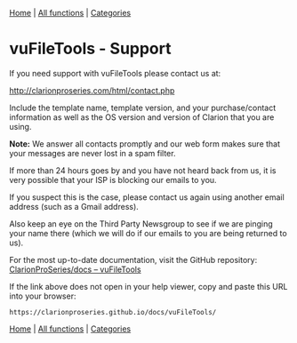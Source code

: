 [Home](../index.md) | [All functions](functions/index.md) | [Categories](categories/index.md)


# vuFileTools - Support

If you need support with vuFileTools please contact us at:   

<a href="http://clarionproseries.com/html/contact.php" target="_blank" rel="noopener">
http://clarionproseries.com/html/contact.php
</a>

Include the template name, template version, and your purchase/contact information as well as the OS version and version of Clarion that you are using.

**Note:** We answer all contacts promptly and our web form makes sure that your messages are never lost in a spam filter.  

If more than 24 hours goes by and you have not heard back from us, it is very possible that your ISP is blocking our emails to you.

If you suspect this is the case, please contact us again using another email address (such as a Gmail address).  

Also keep an eye on the Third Party Newsgroup to see if we are pinging your name there (which we will do if our emails to you are being returned to us).

For the most up-to-date documentation, visit the GitHub repository:  
[ClarionProSeries/docs – vuFileTools](https://clarionproseries.github.io/docs/vuFileTools/)

If the link above does not open in your help viewer, copy and paste this URL into your browser:
```
https://clarionproseries.github.io/docs/vuFileTools/
```

[Home](../index.md) | [All functions](functions/index.md) | [Categories](categories/index.md)



